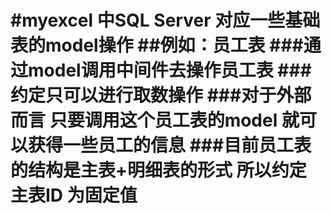 #myexcel 中SQL Server 对应一些基础表的model操作
##例如：员工表
###通过model调用中间件去操作员工表
###约定只可以进行取数操作
###对于外部而言 只要调用这个员工表的model 就可以获得一些员工的信息
###目前员工表的结构是主表+明细表的形式 所以约定 主表ID 为固定值
=====================
